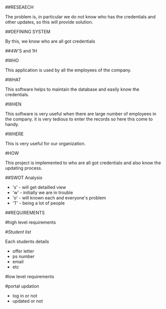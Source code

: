 ##RESEAECH

The problem is, in particular we do not know who has the credentials and other updates, so this will provide solution.

##DEFINING SYSTEM

By this, we know who are all got credentials 

##4W'S and 1H

#WHO

This application is used by all the employees of the company.

#WHAT

This software helps to maintain the database and easily know the credentials.

#WHEN

This software is very useful when there are large number of employees in the company. it is very tedious to enter the records so here this come to handy.

#WHERE

This is very useful for our organization.

#HOW

This project is implemented to who are all got credentials and also know the updating process.

##SWOT Analysis

   * 's' - will get detailled view
   * 'w' - initially we are in trouble
   * 'o' - will known each and everyone's problem
   * 'T' - being a lot of people

##REQUIREMENTS

#high level requirements

#_Student list_

Each students details

   * offer letter
   * ps number
   * email
   * etc
   
#low level requirements

#portal updation

   * log in or not
   * updated or not
      

